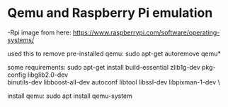 # Qemu and Raspberry Pi emulation

-Rpi image from here: https://www.raspberrypi.com/software/operating-systems/

used this to remove pre-installed qemu:
  sudo apt-get autoremove qemu*

some requirements:
  sudo apt-get install build-essential zlib1g-dev pkg-config libglib2.0-dev \
binutils-dev libboost-all-dev autoconf libtool libssl-dev libpixman-1-dev \

install qemu:
  sudo apt install qemu-system


  
